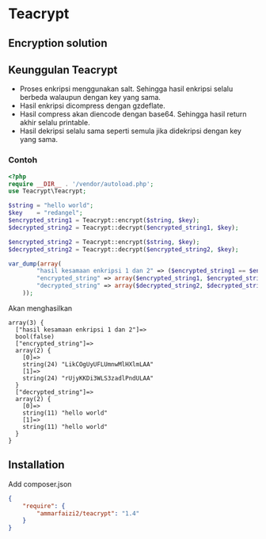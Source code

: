 # Teacrypt

## Encryption solution


## Keunggulan Teacrypt
- Proses enkripsi menggunakan salt. Sehingga hasil enkripsi selalu berbeda walaupun dengan key yang sama.
- Hasil enkripsi dicompress dengan gzdeflate.
- Hasil compress akan diencode dengan base64. Sehingga hasil return akhir selalu printable.
- Hasil dekripsi selalu sama seperti semula jika didekripsi dengan key yang sama.


### Contoh
```php
<?php
require __DIR__ . '/vendor/autoload.php';
use Teacrypt\Teacrypt;

$string = "hello world";
$key    = "redangel";
$encrypted_string1 = Teacrypt::encrypt($string, $key);
$decrypted_string2 = Teacrypt::decrypt($encrypted_string1, $key);

$encrypted_string2 = Teacrypt::encrypt($string, $key);
$decrypted_string2 = Teacrypt::decrypt($encrypted_string2, $key);

var_dump(array(
        "hasil kesamaan enkripsi 1 dan 2" => ($encrypted_string1 == $encrypted_string2),
        "encrypted_string" => array($encrypted_string1, $encrypted_string2),
        "decrypted_string" => array($decrypted_string2, $decrypted_string2)
    ));


```

Akan menghasilkan

```
array(3) {
  ["hasil kesamaan enkripsi 1 dan 2"]=>
  bool(false)
  ["encrypted_string"]=>
  array(2) {
    [0]=>
    string(24) "LikCOgUyUFLUmnwMlHXlmLAA"
    [1]=>
    string(24) "rUjyKKDi3WLS3zadlPndULAA"
  }
  ["decrypted_string"]=>
  array(2) {
    [0]=>
    string(11) "hello world"
    [1]=>
    string(11) "hello world"
  }
}
```


## Installation
Add composer.json

```json
{
	"require": {
		"ammarfaizi2/teacrypt": "1.4"
	}
}
```

